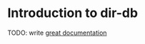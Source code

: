 # Introduction to dir-db

TODO: write [great documentation](http://jacobian.org/writing/what-to-write/)
